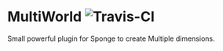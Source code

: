# MultiWorld ![Travis-CI](https://travis-ci.org/intronate67/MultiWorld.svg)
Small powerful plugin for Sponge to create Multiple dimensions.
